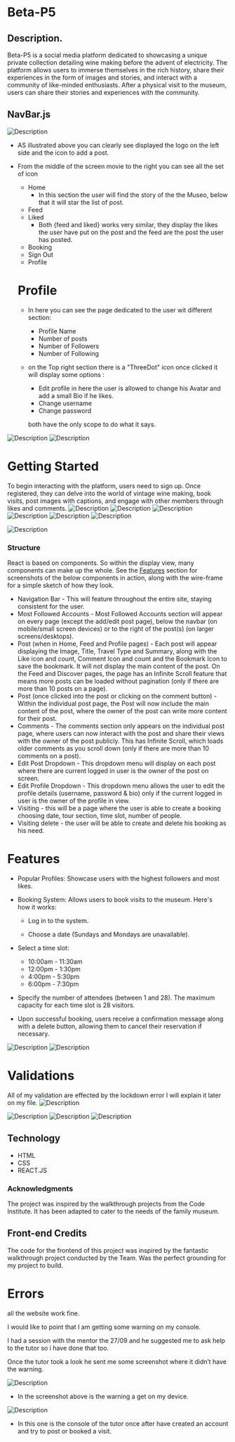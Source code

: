 # Beta-P5

## Description.
Beta-P5 is a social media platform dedicated to showcasing a unique private collection detailing wine making before the advent of electricity. The platform allows users to immerse themselves in the rich history, share their experiences in the form of images and stories, and interact with a community of like-minded enthusiasts. After a physical visit to the museum, users can share their stories and experiences with the community.


## NavBar.js
![Description](/src/styles/documentation/navbar.png)
* AS illustrated above you can clearly see displayed the logo on the left side and the icon to add a post.
* From the middle of the screen movie to the right you can see all the set of icon
    - Home
       - In this section the user will find the story of the the Museo, below that it will star the list of post.
    - Feed 
    - Liked 
      - Both {feed and liked} works very similar, they display the likes the user have put on the post and the feed are the post the user has posted.
    - Booking
    - Sign Out 
    - Profile 

  #  Profile 
   - In here you can see the page dedicated to the user wit different 
   section:

     * Profile Name 
     * Number of posts
     * Number of Followers 
     * Number of Following 

   - on the Top right section there is a "ThreeDot" icon once clicked
    it will display some options :
      
      * Edit profile 
       in here the user is allowed to change his Avatar and add a small Bio if he likes.
      * Change username 
      * Change password 

      both have the only scope to do what it says.

![Description](/src/styles/documentation/profile.png)
![Description](src/styles/documentation/createpost.png)


# Getting Started
To begin interacting with the platform, users need to sign up. Once registered, they can delve into the world of vintage wine making, book visits, post images with captions, and engage with other members through likes and comments.
![Description](/src/styles/documentation/home.png)
![Description](/src/styles/documentation/signin.png)
![Description](/src/documentation/signuo.png)
![Description](/src/styles/documentation/homeaftersign.png)
![Description](/src/styles/documentation/createpost.png)
![Description](/src/styles/documentation/liked.page.png)


![Description](/src/styles/documentation/home.png)

### Structure 
React is based on components. So within the display view, many components can make up the whole. See the [Features](#features) section for screenshots of the below components in action, along with the wire-frame for a simple sketch of how they look.
- Navigation Bar - This will feature throughout the entire site, staying consistent for the user.
- Most Followed Accounts - Most Followed Accounts section will appear on every page (except the add/edit post page), below the navbar (on mobile/small screen devices) or to the right of the post(s) (on larger screens/desktops).
- Post (when in Home, Feed and Profile pages) - Each post will appear displaying the Image, Title, Travel Type and Summary, along with the Like icon and count, Comment Icon and count and the Bookmark Icon to save the bookmark. It will not display the main content of the post. On the Feed and Discover pages, the page has an Infinite Scroll feature that means more posts can be loaded without pagination (only if there are more than 10 posts on a page).
- Post (once clicked into the post or clicking on the comment button) - Within the individual post page, the Post will now include the main content of the post, where the owner of the post can write more content for their post.
- Comments - The comments section only appears on the individual post page, where users can now interact with the post and share their views with the owner of the post publicly. This has Infinite Scroll, which loads older comments as you scroll down (only if there are more than 10 comments on a post).
- Edit Post Dropdown - This dropdown menu will display on each post where there are current logged in user is the owner of the post on screen.
- Edit Profile Dropdown - This dropdown menu allows the user to edit the profile details (username, password & bio) only if the current logged in user is the owner of the profile in view.
- Visiting - this will be a page where the user is able to create a booking choosing date, tour section, time slot, number of people.
- Visiting delete - the user will be able to create and delete his booking as his need.

# Features

- Popular Profiles: Showcase users with the highest followers and most 
   likes.

- Booking System: Allows users to book visits to the museum. Here's  
   how it works:
   - Log in to the system.

  - Choose a date (Sundays and Mondays are unavailable).
 -  Select a time slot:
     *  10:00am - 11:30am
     *  12:00pm - 1:30pm
     *  4:00pm - 5:30pm
     * 6:00pm - 7:30pm

- Specify the number of attendees (between 1 and 28). The maximum capacity for each time slot is 28 visitors.

- Upon successful booking, users receive a confirmation message along  with a delete button, allowing them to cancel their reservation if necessary.

![Description](/src/styles/documentation/bookingform.png)
![Description](../Beta-P5/src/styles/media/ourservice.png)

# Validations
  All of my validation are effected by the  lockdown error I will explain it later on my file.
  ![Description](/src/styles/documentation/lockdown.png)

  ![Description](/src/styles/documentation/validationBooking.png)
  ![Description](/src/styles/documentation/validationhome.png)
  ![Description](/src/styles/documentation/validation.liked.png)

## Technology 

 - HTML
 - CSS 
 - REACT.JS 

 ### Acknowledgments
The project was inspired by the walkthrough projects from the Code Institute. It has been adapted to cater to the needs of the family museum.

## Front-end Credits 
The code for the frontend of this project was inspired by the fantastic walkthrough project conducted by the Team. Was the perfect grounding for my project to build.


# Errors

all the website work fine.

I would like to point that I am getting some warning on my console.

I had a session with the mentor the 27/09 and he suggested me to ask help to the tutor so i have done that too.

Once the tutor took a look he sent me some screenshot where it didn’t have the warning.


![Description](/src/styles/documentation/lockdownerror.png)
 - In the screenshot above is the warning a get on my device.



![Description](/src/styles/documentation/lockweeor.png)
 - In this one is the console of the tutor once after have created an account and try to post or booked a visit.